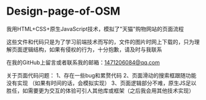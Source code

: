 # Design-page-of-OSM
我用HTML+CSS+原生JavaScript技术，模拟了"天猫"购物网站的页面流程

这些文件和代码只是为了学习前端技术而写的，文件的图片时网上下载的，只为理解页面逻辑结构，如果有侵权的行为，十分抱歉，请及时与我联系

在我的GitHub上留言或者联系我的邮箱：1471206084@qq.com





关于页面代码问题：
1、存在一些bug和累赘代码
2、页面滑动的搜索框跟随功能没有实现 （如果有时间的话，会模拟实现）
3、页面逻辑部分不难，原生JS足以胜任，如需要更为交互的体验可引人其他库或框架（之后我会用其他技术实现）

